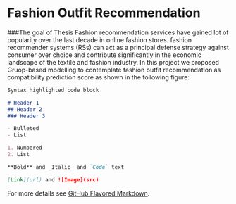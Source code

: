 # **Fashion Outfit Recommendation**

###The goal of Thesis
Fashion recommendation services have gained lot of popularity over the last decade in online fashion stores.
fashion recommender systems (RSs) can act as a principal defense strategy against consumer over choice and 
contribute significantly in the economic landscape of the textile and fashion industry.
In this project we proposed Gruop-based modelling to contemplate fashion outfit recommendation as compatibility 
prediction score as shown in the following figure:





```markdown
Syntax highlighted code block

# Header 1
## Header 2
### Header 3

- Bulleted
- List

1. Numbered
2. List

**Bold** and _Italic_ and `Code` text

[Link](url) and ![Image](src)
```

For more details see [GitHub Flavored Markdown](https://guides.github.com/features/mastering-markdown/).
